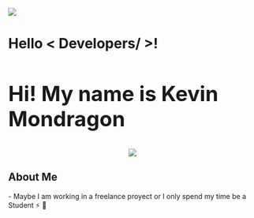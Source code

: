 
<img src = "https://i.pinimg.com/originals/ca/26/2e/ca262e0354eea311c41134c3e4bc3bc2.gif" width = auto> </h1>
<p align='center'>
</p>

<h1> Hello  < Developers/ >! 

<div size='20px'>
	<h2>Hi! My name is Kevin Mondragon </h2> 
	<p align="center">
	  <a href="https://skillicons.dev">
	    <img src="https://skillicons.dev/icons?i=git,github,mysql,mongo,typescript" />
	  </a>
	</p>
</div>


<h2> About Me </h2>

<p>- Maybe I am working in a freelance proyect or I only spend my time be a Student ⚡ 💬 </p>
  

